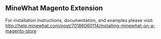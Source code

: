 MineWhat Magento Extension
--------------------------

For installation instructions, documentation, and examples please visit:
http://help.minewhat.com/post/70186060114/installing-minewhat-on-a-magento-store

